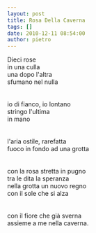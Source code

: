 ```yaml
---
layout: post
title: Rosa Della Caverna
tags: []
date: 2010-12-11 08:54:00
author: pietro
---
```

Dieci rose <br/>in una culla<br/>una dopo l'altra<br/>sfumano nel nulla<br/><br/><br/>io di fianco, io lontano<br/>stringo l'ultima<br/>in mano<br/><br/><br/>l'aria ostile, rarefatta<br/>fuoco in fondo ad una grotta<br/><br/><br/>con la rosa stretta in pugno<br/>tra le dita la speranza<br/>nella grotta un nuovo regno<br/>con il sole che si alza<br/><br/><br/>con il fiore che già sverna<br/>assieme a me nella caverna.<br/>
